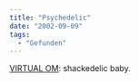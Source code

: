 ```yaml
---
title: "Psychedelic"
date: "2002-09-09"
tags:
  - "Gefunden"
---
```


[VIRTUAL OM](http://www.virtualom.com/): shackedelic baby.
